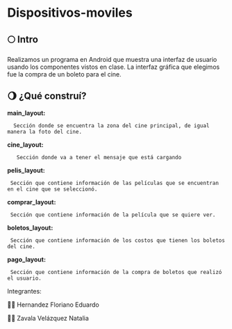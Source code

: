 # Dispositivos-moviles

## 🌕 Intro
Realizamos un programa en Android que muestra una interfaz de usuario usando los componentes vistos en
clase. La interfaz gráfica que elegimos fue la compra de un boleto para el cine.

## 🌖 ¿Qué construí?

**main_layout:**

      Sección donde se encuentra la zona del cine principal, de igual manera la foto del cine. 

**cine_layout:**

       Sección donde va a tener el mensaje que está cargando

**pelis_layout:**

     Sección que contiene información de las películas que se encuentran en el cine que se seleccionó. 

**comprar_layout:**

     Sección que contiene información de la película que se quiere ver. 

**boletos_layout:**

     Sección que contiene información de los costos que tienen los boletos del cine. 

**pago_layout:**

     Sección que contiene información de la compra de boletos que realizó el usuario. 

  
Integrantes:

👨‍💻 Hernandez Floriano Eduardo 

👩‍💻 Zavala Velázquez Natalia
